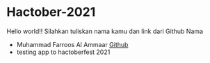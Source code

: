 # Hactober-2021

Hello world!!
Silahkan tuliskan nama kamu dan link dari Github
Nama
* Muhammad Farroos Al Ammaar [Github](https://github.com/muhammadfarros12)  
* testing app to hactoberfest 2021
